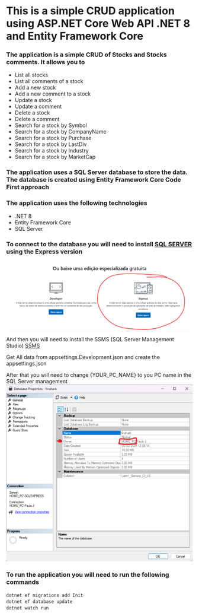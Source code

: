 # This is a simple CRUD application using ASP.NET Core Web API .NET 8 and Entity Framework Core

### The application is a simple CRUD of Stocks and Stocks comments. It allows you to

- List all stocks
- List all comments of a stock
- Add a new stock
- Add a new comment to a stock
- Update a stock
- Update a comment
- Delete a stock
- Delete a comment
- Search for a stock by Symbol
- Search for a stock by CompanyName
- Search for a stock by Purchase
- Search for a stock by LastDiv
- Search for a stock by Industry
- Search for a stock by MarketCap

### The application uses a SQL Server database to store the data. The database is created using Entity Framework Core Code First approach

### The application uses the following technologies

- .NET 8
- Entity Framework Core
- SQL Server

### To connect to the database you will need to install <a href="https://www.microsoft.com/pt-br/sql-server/sql-server-downloads"> SQL SERVER</a> using the Express version

![alt text](image.png)

And then you will need to install the SSMS (SQL Server Management Studio) <a href="https://learn.microsoft.com/pt-br/sql/ssms/download-sql-server-management-studio-ssms"> SSMS</a>

Get All data from appsettings.Development.json and create the appsettings.json

After that you will need to change {YOUR_PC_NAME} to you PC name in the SQL Server management
![alt text](image-1.png)

### To run the application you will need to run the following commands

```bash
dotnet ef migrations add Init
dotnet ef database update
dotnet watch run
```
